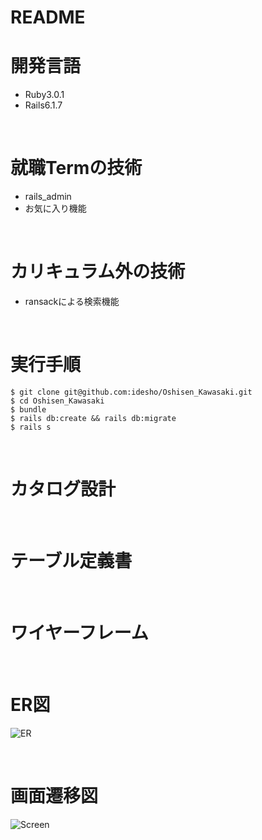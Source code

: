 # README

# 開発言語
* Ruby3.0.1
* Rails6.1.7

<br>

# 就職Termの技術

* rails_admin
* お気に入り機能


<br>

# カリキュラム外の技術
* ransackによる検索機能

<br>

# 実行手順
```
$ git clone git@github.com:idesho/Oshisen_Kawasaki.git
$ cd Oshisen_Kawasaki
$ bundle
$ rails db:create && rails db:migrate
$ rails s
```

<br>

# カタログ設計

<br>

# テーブル定義書

<br>

# ワイヤーフレーム

<br>

# ER図
![ER](readme/comoer.png)

<br>

# 画面遷移図
![Screen](readme/COMOgamensenizu.jpg)